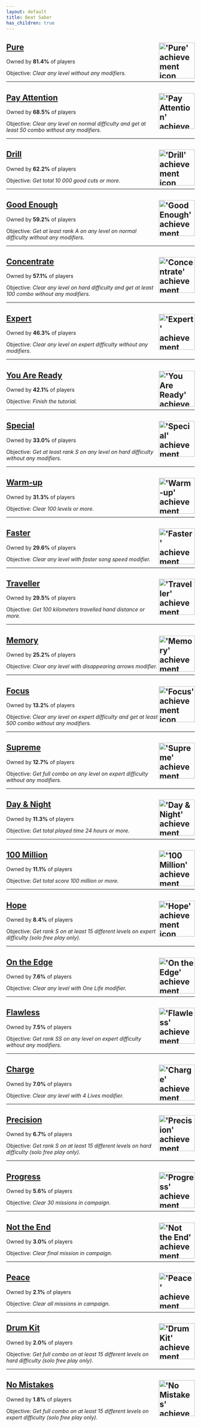 ```yaml
---
layout: default
title: Beat Saber
has_children: true
---
```


## [Pure](achievements/Pure.md) <img align="right" src="https://cdn.cloudflare.steamstatic.com/steamcommunity/public/images/apps/620980/78d56dfeae84c7c73f46d844de748a2a13a841d9.jpg" alt="'Pure' achievement icon" width="96" height="96">

Owned by **81.4%** of players

Objective: _Clear any level without any modifiers._

---

## [Pay Attention](achievements/Pay_Attention.md) <img align="right" src="https://cdn.cloudflare.steamstatic.com/steamcommunity/public/images/apps/620980/7412a3bf9be32f8ad14949382586349b16dc77f2.jpg" alt="'Pay Attention' achievement icon" width="96" height="96">

Owned by **68.5%** of players

Objective: _Clear any level on normal difficulty and get at least 50 combo without any modifiers._

---

## [Drill](achievements/Drill.md) <img align="right" src="https://cdn.cloudflare.steamstatic.com/steamcommunity/public/images/apps/620980/9a2feee562e8fa4cd306893e4a86d49dc2024faa.jpg" alt="'Drill' achievement icon" width="96" height="96">

Owned by **62.2%** of players

Objective: _Get total 10 000 good cuts or more._

---

## [Good Enough](achievements/Good_Enough.md) <img align="right" src="https://cdn.cloudflare.steamstatic.com/steamcommunity/public/images/apps/620980/fbc0983f37696e78b519b738979f137fa01f42a5.jpg" alt="'Good Enough' achievement icon" width="96" height="96">

Owned by **59.2%** of players

Objective: _Get at least rank A on any level on normal difficulty without any modifiers._

---

## [Concentrate](achievements/Concentrate.md) <img align="right" src="https://cdn.cloudflare.steamstatic.com/steamcommunity/public/images/apps/620980/e3507956238120eb713300d3dc2e225744779b36.jpg" alt="'Concentrate' achievement icon" width="96" height="96">

Owned by **57.1%** of players

Objective: _Clear any level on hard difficulty and get at least 100 combo without any modifiers._

---

## [Expert](achievements/Expert.md) <img align="right" src="https://cdn.cloudflare.steamstatic.com/steamcommunity/public/images/apps/620980/f3b330bcb084ea5714dcef88ef9f810c1add3ef9.jpg" alt="'Expert' achievement icon" width="96" height="96">

Owned by **46.3%** of players

Objective: _Clear any level on expert difficulty without any modifiers._

---

## [You Are Ready](achievements/You_Are_Ready.md) <img align="right" src="https://cdn.cloudflare.steamstatic.com/steamcommunity/public/images/apps/620980/4b4e085f651c758909de1ac66713fd0b955a5630.jpg" alt="'You Are Ready' achievement icon" width="96" height="96">

Owned by **42.1%** of players

Objective: _Finish the tutorial._

---

## [Special](achievements/Special.md) <img align="right" src="https://cdn.cloudflare.steamstatic.com/steamcommunity/public/images/apps/620980/f005c82f4be0b1385a9d6e4eac84d92d5d7fd85c.jpg" alt="'Special' achievement icon" width="96" height="96">

Owned by **33.0%** of players

Objective: _Get at least rank S on any level on hard difficulty without any modifiers._

---

## [Warm-up](achievements/Warm_up.md) <img align="right" src="https://cdn.cloudflare.steamstatic.com/steamcommunity/public/images/apps/620980/3b1ce488ff749ff147ba8149b21a85ef4f204711.jpg" alt="'Warm-up' achievement icon" width="96" height="96">

Owned by **31.3%** of players

Objective: _Clear 100 levels or more._

---

## [Faster](achievements/Faster.md) <img align="right" src="https://cdn.cloudflare.steamstatic.com/steamcommunity/public/images/apps/620980/a7b8aefc56f31c2797a6f89f76c8d23b3d018402.jpg" alt="'Faster' achievement icon" width="96" height="96">

Owned by **29.6%** of players

Objective: _Clear any level with faster song speed modifier._

---

## [Traveller](achievements/Traveller.md) <img align="right" src="https://cdn.cloudflare.steamstatic.com/steamcommunity/public/images/apps/620980/9995c1844524f51f36aff95c308f89e2d6bad7b5.jpg" alt="'Traveller' achievement icon" width="96" height="96">

Owned by **29.5%** of players

Objective: _Get 100 kilometers travelled hand distance or more._

---

## [Memory](achievements/Memory.md) <img align="right" src="https://cdn.cloudflare.steamstatic.com/steamcommunity/public/images/apps/620980/61d16ab5d46beaf3b117b74e4ddcf0aa27dd61cc.jpg" alt="'Memory' achievement icon" width="96" height="96">

Owned by **25.2%** of players

Objective: _Clear any level with disappearing arrows modifier._

---

## [Focus](achievements/Focus.md) <img align="right" src="https://cdn.cloudflare.steamstatic.com/steamcommunity/public/images/apps/620980/8dc0cc3d40cb0b42c84d24bd09b15f3af14cdc21.jpg" alt="'Focus' achievement icon" width="96" height="96">

Owned by **13.2%** of players

Objective: _Clear any level on expert difficulty and get at least 500 combo without any modifiers._

---

## [Supreme](achievements/Supreme.md) <img align="right" src="https://cdn.cloudflare.steamstatic.com/steamcommunity/public/images/apps/620980/38393ecfa619c380fa0f90c2b8c03f9ba94474f0.jpg" alt="'Supreme' achievement icon" width="96" height="96">

Owned by **12.7%** of players

Objective: _Get full combo on any level on expert difficulty without any modifiers._

---

## [Day & Night](achievements/Day___Night.md) <img align="right" src="https://cdn.cloudflare.steamstatic.com/steamcommunity/public/images/apps/620980/83cc09fe8c596a49684738859ec04bb172594d5a.jpg" alt="'Day & Night' achievement icon" width="96" height="96">

Owned by **11.3%** of players

Objective: _Get total played time 24 hours or more._

---

## [100 Million](achievements/100_Million.md) <img align="right" src="https://cdn.cloudflare.steamstatic.com/steamcommunity/public/images/apps/620980/cc071c3d9d6ef6584d3814b8f40c916efa86268f.jpg" alt="'100 Million' achievement icon" width="96" height="96">

Owned by **11.1%** of players

Objective: _Get total score 100 million or more._

---

## [Hope](achievements/Hope.md) <img align="right" src="https://cdn.cloudflare.steamstatic.com/steamcommunity/public/images/apps/620980/0693e44f919c00a3d798fd4a7861a1c7f83aa44f.jpg" alt="'Hope' achievement icon" width="96" height="96">

Owned by **8.4%** of players

Objective: _Get rank S on at least 15 different levels on expert difficulty (solo free play only)._

---

## [On the Edge](achievements/On_the_Edge.md) <img align="right" src="https://cdn.cloudflare.steamstatic.com/steamcommunity/public/images/apps/620980/d99b3519f13c52c7f883349ee8a04ea96a3a062b.jpg" alt="'On the Edge' achievement icon" width="96" height="96">

Owned by **7.6%** of players

Objective: _Clear any level with One Life modifier._

---

## [Flawless](achievements/Flawless.md) <img align="right" src="https://cdn.cloudflare.steamstatic.com/steamcommunity/public/images/apps/620980/e11d8f04cb9f2fbd8ec79a5218fc3a407aefacd9.jpg" alt="'Flawless' achievement icon" width="96" height="96">

Owned by **7.5%** of players

Objective: _Get rank SS on any level on expert difficulty without any modifiers._

---

## [Charge](achievements/Charge.md) <img align="right" src="https://cdn.cloudflare.steamstatic.com/steamcommunity/public/images/apps/620980/59844fa38df9782abd4478db605cc50ccdcf9c07.jpg" alt="'Charge' achievement icon" width="96" height="96">

Owned by **7.0%** of players

Objective: _Clear any level with 4 Lives modifier._

---

## [Precision](achievements/Precision.md) <img align="right" src="https://cdn.cloudflare.steamstatic.com/steamcommunity/public/images/apps/620980/eb4594348846e9fb52bc8ee0f94d252c8a1d1677.jpg" alt="'Precision' achievement icon" width="96" height="96">

Owned by **6.7%** of players

Objective: _Get rank S on at least 15 different levels on hard difficulty (solo free play only)._

---

## [Progress](achievements/Progress.md) <img align="right" src="https://cdn.cloudflare.steamstatic.com/steamcommunity/public/images/apps/620980/8a7800b32758c6857521c3bce6439bbe133d92af.jpg" alt="'Progress' achievement icon" width="96" height="96">

Owned by **5.6%** of players

Objective: _Clear 30 missions in campaign._

---

## [Not the End](achievements/Not_the_End.md) <img align="right" src="https://cdn.cloudflare.steamstatic.com/steamcommunity/public/images/apps/620980/bfa4d78e680ee50386e1a0dd5b87aecead55d74e.jpg" alt="'Not the End' achievement icon" width="96" height="96">

Owned by **3.0%** of players

Objective: _Clear final mission in campaign._

---

## [Peace](achievements/Peace.md) <img align="right" src="https://cdn.cloudflare.steamstatic.com/steamcommunity/public/images/apps/620980/e55b055dd59695414bdae7e5997b096349b3c1cc.jpg" alt="'Peace' achievement icon" width="96" height="96">

Owned by **2.1%** of players

Objective: _Clear all missions in campaign._

---

## [Drum Kit](achievements/Drum_Kit.md) <img align="right" src="https://cdn.cloudflare.steamstatic.com/steamcommunity/public/images/apps/620980/92f2c0d8d6a634a572ea8a277abcc670651f60cb.jpg" alt="'Drum Kit' achievement icon" width="96" height="96">

Owned by **2.0%** of players

Objective: _Get full combo on at least 15 different levels on hard difficulty (solo free play only)._

---

## [No Mistakes](achievements/No_Mistakes.md) <img align="right" src="https://cdn.cloudflare.steamstatic.com/steamcommunity/public/images/apps/620980/071a27bff15d1f2a87461b29b7052ca4ace32586.jpg" alt="'No Mistakes' achievement icon" width="96" height="96">

Owned by **1.8%** of players

Objective: _Get full combo on at least 15 different levels on expert difficulty (solo free play only)._
